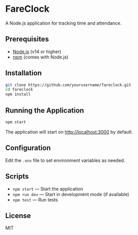 # FareClock

A Node.js application for tracking time and attendance.

## Prerequisites

- [Node.js](https://nodejs.org/) (v14 or higher)
- [npm](https://www.npmjs.com/) (comes with Node.js)

## Installation

```bash
git clone https://github.com/yourusername/fareclock.git
cd fareclock
npm install
```

## Running the Application

```bash
npm start
```

The application will start on [http://localhost:3000](http://localhost:3000) by default.

## Configuration

Edit the `.env` file to set environment variables as needed.

## Scripts

- `npm start` — Start the application
- `npm run dev` — Start in development mode (if available)
- `npm test` — Run tests

## License

MIT
